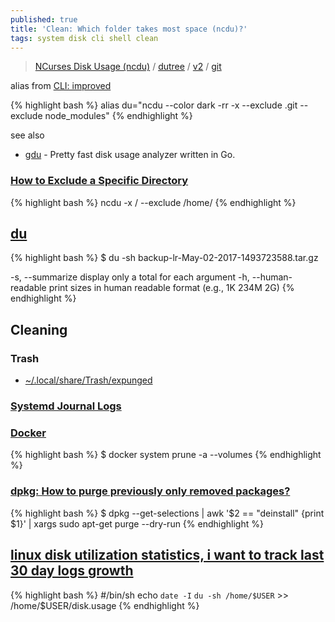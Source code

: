 ```yaml
---
published: true
title: 'Clean: Which folder takes most space (ncdu)?'
tags: system disk cli shell clean
---
```

> [NCurses Disk Usage (ncdu)](https://dev.yorhel.nl/ncdu) / [dutree](https://ownyourbits.com/2018/03/25/analyze-disk-usage-with-dutree/) / [v2](https://dev.yorhel.nl/doc/ncdu2) / [git](https://code.blicky.net/yorhel/ncdu/)

alias from [CLI: improved](https://remysharp.com/2018/08/23/cli-improved#ncdu--du)

{% highlight bash %}
alias du="ncdu --color dark -rr -x --exclude .git --exclude node_modules"
{% endhighlight %}

see also
- [gdu](https://github.com/dundee/gdu/tree/master#go-diskusage) - Pretty fast disk usage analyzer written in Go.

### [How to Exclude a Specific Directory](https://stackoverflow.com/questions/57433340/how-to-exclude-a-specific-directory-in-ncdu-command)

{% highlight bash %}
ncdu -x / --exclude /home/
{% endhighlight %}


## [du](https://stackoverflow.com/a/43736932/51386) 

{% highlight bash %}
$ du -sh backup-lr-May-02-2017-1493723588.tar.gz

-s, --summarize
            display only a total for each argument
-h, --human-readable
            print sizes in human readable format (e.g., 1K 234M 2G)
{% endhighlight %}

## Cleaning

### Trash
- [~/.local/share/Trash/expunged](https://askubuntu.com/questions/1297828/what-are-the-contents-of-contents-of-local-share-trash-expunged)

### [Systemd Journal Logs](https://linuxhandbook.com/clear-systemd-journal-logs/)


### [Docker](https://devopsheaven.com/docker/volumes/purge/devops/2018/05/25/purge-docker-images-containers-networks-volumes.html)

{% highlight bash %}
$ docker system prune -a  --volumes
{% endhighlight %}

### [dpkg: How to purge previously only removed packages?](https://askubuntu.com/questions/687295/how-to-purge-previously-only-removed-packages)

{% highlight bash %}
$ dpkg --get-selections | awk '$2 == "deinstall" {print $1}' | xargs sudo apt-get purge --dry-run
{% endhighlight %}

## [linux disk utilization statistics, i want to track last 30 day logs growth](https://unix.stackexchange.com/questions/600790/linux-disk-utilization-statistics-i-want-to-track-last-30-day-logs-growth)

{% highlight bash %}
#/bin/sh
echo `date -I`  `du -sh /home/$USER` >> /home/$USER/disk.usage
{% endhighlight %}
